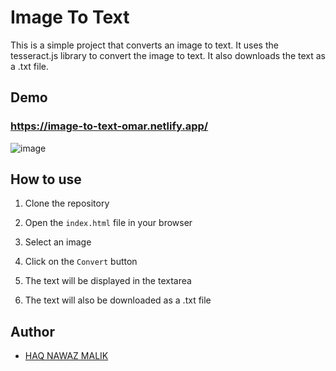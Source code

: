 # Image To Text

This is a simple project that converts an image to text. It uses the tesseract.js library to convert the image to text. It also downloads the text as a .txt file.

## Demo

### https://image-to-text-omar.netlify.app/

![image](https://github.com/HAQ-NAWAZ-MALIK/Fun-projects/assets/86514900/3e249d26-49f7-4540-9240-8f7f5d9b4b12)


## How to use

1. Clone the repository

2. Open the `index.html` file in your browser

3. Select an image

4. Click on the `Convert` button

5. The text will be displayed in the textarea

6. The text will also be downloaded as a .txt file

## Author

- [HAQ NAWAZ MALIK](https://github.com/HAQ-NAWAZ-MALIK)



